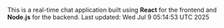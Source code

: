 This is a real-time chat application built using **React** for the frontend and **Node.js** for the backend.
Last updated: Wed Jul  9 05:14:53 UTC 2025

